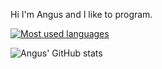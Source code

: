 Hi I'm Angus and I like to program.

[![Most used languages](https://github-readme-stats.vercel.app/api/top-langs/?username=BotAngus)](https://github.com/BotAngus/BotAngus)

![Angus' GitHub stats](https://github-readme-stats.vercel.app/api?username=BotAngus&count_private=true&theme=dark&show_icons=true)